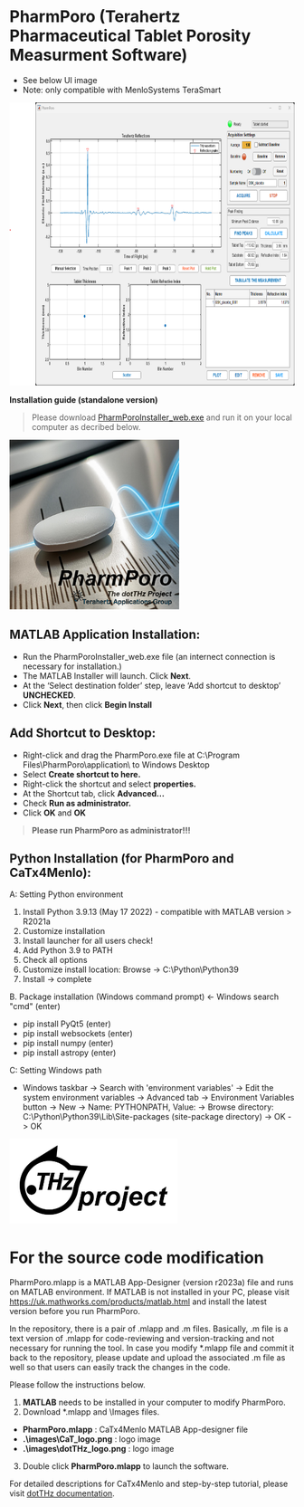 # PharmPoro (Terahertz Pharmaceutical Tablet Porosity Measurment Software)
- See below UI image
- Note: only compatible with MenloSystems TeraSmart
  

<img src="Images/UI_image.png" height ="500">

**Installation guide (standalone version)**

> Please download [PharmPoroInstaller_web.exe](PharmPoroInstaller_web.exe) and run it on your local computer as decribed below.

 <img src="Images/PharmPoro.png" height ="300">

## MATLAB Application Installation:
 -	Run the PharmPoroInstaller_web.exe file (an internect connection is necessary for installation.)
 -	The MATLAB Installer will launch. Click **Next**.
 -	At the ‘Select destination folder’ step, leave ‘Add shortcut to desktop’ **UNCHECKED**.
 -	Click **Next**, then click **Begin Install**

## Add Shortcut to Desktop:
 -	Right-click and drag the PharmPoro.exe file at C:\Program Files\PharmPoro\application\ to Windows Desktop
 -	Select **Create shortcut to here.**
 -	Right-click the shortcut and select **properties.**
 -	At the Shortcut tab, click **Advanced…**
 -	Check **Run as administrator.**
 -	Click **OK** and **OK**

>**Please run PharmPoro as administrator!!!**

## Python Installation (for PharmPoro and CaTx4Menlo):
  A: Setting Python environment
  1.	Install Python 3.9.13 (May 17 2022) - compatible with MATLAB version > R2021a
  2.	Customize installation
  3.	Install launcher for all users check!
  4.	Add Python 3.9 to PATH
  5.	Check all options
  6.	Customize install location: Browse -> C:\Python\Python39
  7.	Install -> complete

  B. Package installation
  (Windows command prompt) <- Windows search "cmd" (enter)
  - pip install PyQt5 (enter)
  - pip install websockets (enter)
  - pip install numpy (enter)
  - pip install astropy (enter)

  C: Setting Windows path 
  - Windows taskbar -> Search with 'environment variables' -> Edit the system environment variables
  -> Advanced tab -> Environment Variables button -> New
  -> Name: PYTHONPATH, Value: -> Browse directory: C:\Python\Python39\Lib\Site-packages (site-package directory)
  -> OK -> OK

 <img src="Images/dotTHzProject_logo.png" height ="150">

# **For the source code modification**

PharmPoro.mlapp is a MATLAB App-Designer (version r2023a) file and runs on MATLAB environment. If MATLAB is not installed in your PC, please visit https://uk.mathworks.com/products/matlab.html and install the latest version before you run PharmPoro. 

In the repository, there is a pair of .mlapp and .m files. Basically, .m file is a text version of .mlapp for code-reviewing and version-tracking and not necessary for running the tool. In case you modify *.mlapp file and commit it back to the repository, please update and upload the associated .m file as well so that users can easily track the changes in the code.

Please follow the instructions below.
1. **MATLAB** needs to be installed in your computer to modify PharmPoro.
2. Download *.mlapp and \Images files.
 - **PharmPoro.mlapp** : CaTx4Menlo MATLAB App-designer file
 - **.\images\CaT_logo.png** : logo image
 - **.\images\dotTHz_logo.png** : logo image
3. Double click **PharmPoro.mlapp** to launch the software.

For detailed descriptions for CaTx4Menlo and step-by-step tutorial, please visit [dotTHz documentation](https://github.com/dotTHzTAG/Documentation).
